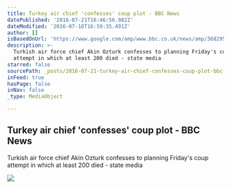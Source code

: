 ```yaml
---
title: Turkey air chief 'confesses' coup plot - BBC News
datePublished: '2016-07-21T16:46:56.982Z'
dateModified: '2016-07-18T16:59:35.491Z'
author: []
isBasedOnUrl: 'https://www.google.com/amp/www.bbc.co.uk/news/amp/36829574?client=safari#'
description: >-
  Turkish air force chief Akin Ozturk confesses to planning Friday's coup
  attempt in which at least 200 died - state media
starred: false
sourcePath: _posts/2016-07-21-turkey-air-chief-confesses-coup-plot-bbc-news.md
inFeed: true
hasPage: false
inNav: false
_type: MediaObject

---
```

<article style=""><h1>Turkey air chief 'confesses' coup plot - BBC News</h1><p>Turkish air force chief Akin Ozturk confesses to planning Friday's coup attempt in which at least 200 died - state media</p><img src="http://ichef.bbci.co.uk/news/1024/cpsprodpb/2BA3/production/_86817111_breaking_image_large-3.png" /></article>